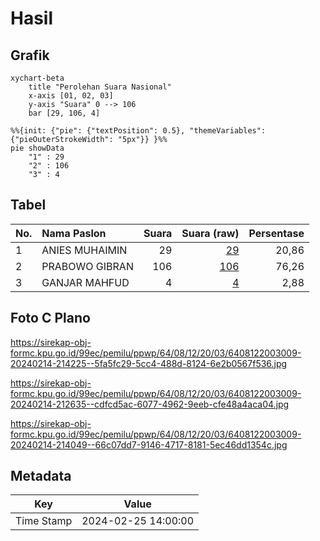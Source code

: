 # Hasil

## Grafik

```mermaid
xychart-beta
    title "Perolehan Suara Nasional"
    x-axis [01, 02, 03]
    y-axis "Suara" 0 --> 106
    bar [29, 106, 4]
```

```mermaid
%%{init: {"pie": {"textPosition": 0.5}, "themeVariables": {"pieOuterStrokeWidth": "5px"}} }%%
pie showData
    "1" : 29
    "2" : 106
    "3" : 4
```

## Tabel

| No. | Nama Paslon    | Suara | Suara (raw) | Persentase |
|:--- |:-------------- | -----:| -----------:| ----------:|
| 1   | ANIES MUHAIMIN | 29    | [29][p-1]   | 20,86      |
| 2   | PRABOWO GIBRAN | 106   | [106][p-2]  | 76,26      |
| 3   | GANJAR MAHFUD  | 4     | [4][p-3]    | 2,88       |


[p-1]: https://github.com/gigit-pemilu/pemilu-2024/blob/main/pilpres/hitung-suara/sub/64-kalimantan-timur/sub/08-kutai-timur/sub/12-sangatta-selatan/sub/2003-sangkima/sub/009-tps/sub/paslon-1.txt
[p-2]: https://github.com/gigit-pemilu/pemilu-2024/blob/main/pilpres/hitung-suara/sub/64-kalimantan-timur/sub/08-kutai-timur/sub/12-sangatta-selatan/sub/2003-sangkima/sub/009-tps/sub/paslon-2.txt
[p-3]: https://github.com/gigit-pemilu/pemilu-2024/blob/main/pilpres/hitung-suara/sub/64-kalimantan-timur/sub/08-kutai-timur/sub/12-sangatta-selatan/sub/2003-sangkima/sub/009-tps/sub/paslon-3.txt

## Foto C Plano

https://sirekap-obj-formc.kpu.go.id/99ec/pemilu/ppwp/64/08/12/20/03/6408122003009-20240214-214225--5fa5fc29-5cc4-488d-8124-6e2b0567f536.jpg

https://sirekap-obj-formc.kpu.go.id/99ec/pemilu/ppwp/64/08/12/20/03/6408122003009-20240214-212635--cdfcd5ac-6077-4962-9eeb-cfe48a4aca04.jpg

https://sirekap-obj-formc.kpu.go.id/99ec/pemilu/ppwp/64/08/12/20/03/6408122003009-20240214-214049--66c07dd7-9146-4717-8181-5ec46dd1354c.jpg


## Metadata

| Key        | Value               |
| ---------- | ------------------- |
| Time Stamp | 2024-02-25 14:00:00 |



